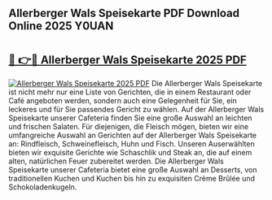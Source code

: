 ## Allerberger Wals Speisekarte PDF Download Online 2025 Y0UAN

# <h2><a href="http://gc9ab8.nevu.top/?p=Allerberger+Wals+Speisekarte">🔗 👉🔴 Allerberger Wals Speisekarte 2025 PDF</a></h2>

[![Allerberger Wals Speisekarte 2025 PDF](https://i.imgur.com/dBaPXMq.png)](http://gc9ab8.nevu.top/?p=Allerberger+Wals+Speisekarte)
Die Allerberger Wals Speisekarte ist nicht mehr nur eine Liste von Gerichten, die in einem Restaurant oder Café angeboten werden, sondern auch eine Gelegenheit für Sie, ein leckeres und für Sie passendes Gericht zu wählen. Auf der Allerberger Wals Speisekarte unserer Cafeteria finden Sie eine große Auswahl an leichten und frischen Salaten. Für diejenigen, die Fleisch mögen, bieten wir eine umfangreiche Auswahl an Gerichten auf der Allerberger Wals Speisekarte an: Rindfleisch, Schweinefleisch, Huhn und Fisch. Unseren Auserwählten bieten wir exquisite Gerichte wie Schaschlik und Steak an, die auf einem alten, natürlichen Feuer zubereitet werden. Die Allerberger Wals Speisekarte unserer Cafeteria bietet eine große Auswahl an Desserts, von traditionellen Kuchen und Kuchen bis hin zu exquisiten Crème Brûlée und Schokoladenkugeln.
